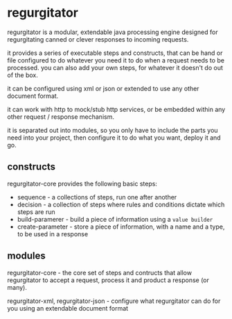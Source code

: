 regurgitator
============
regurgitator is a modular, extendable java processing engine designed for regurgitating canned or clever responses to incoming requests.

it provides a series of executable steps and constructs, that can be hand or file configured to do whatever you need it to do when a request needs to be processed.
you can also add your own steps, for whatever it doesn't do out of the box.

it can be configured using xml or json or extended to use any other document format.

it can work with http to mock/stub http services, or be embedded within any other request / response mechanism.

it is separated out into modules, so you only have to include the parts you need into your project, then configure it to do what you want, deploy it and go.

constructs
----------

regurgitator-core provides the following basic steps:
- sequence - a collections of steps, run one after another
- decision - a collection of steps where rules and conditions dictate which steps are run
- build-paramerer - build a piece of information using a ``value builder``
- create-parameter - store a piece of information, with a name and a type, to be used in a response

modules
-------

regurgitator-core - the core set of steps and contructs that allow regurgitator to accept a request, process it and product a response (or many).

regurgitator-xml, regurgitator-json - configure what regurgitator can do for you using an extendable document format